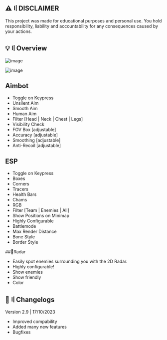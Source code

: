 ## ⚠️〢DISCLAIMER

This project was made for educational purposes and personal use. You hold responsibility, liability and accountability for any consequences caused by your actions.

## 💡〢Overview

![image](https://github.com/Apix0x/ApeXx-Client-Spoof-SkinChanger-More/assets/148277341/7f289cf2-a8ed-4614-a572-7ec0cee127a6)

![image](https://github.com/Apix0x/ApeXx-Client-Spoof-SkinChanger-More/assets/148277341/5a24b484-94d5-42eb-a8ae-421e91300e8a)

## Aimbot

- Toggle on Keypress
- Unsilent Aim
- Smooth Aim
- Human Aim
- Filter [Head | Neck | Chest | Legs]
- Visibility Check
- FOV Box [adjustable]
- Accuracy [adjustable]
- Smoothing [adjustable]
- Anti-Recoil [adjustable]

## ESP

- Toggle on Keypress
- Boxes
- Corners
- Tracers
- Health Bars
- Chams
- RGB
- Filter [Team | Enemies | All]
- Show Positions on Minimap
- Highly Configurable
- Battlemode
- Max Render Distance
- Bone Style
- Border Style

##📌Radar

- Easily spot enemies surrounding you with the 2D Radar.
- Highly configurable!
- Show enemies
- Show friendly
- Color

## 🌟〢Changelogs

Version 2.9 | 17/10/2023
+ Improved compability
+ Added many new features
+ Bugfixes
